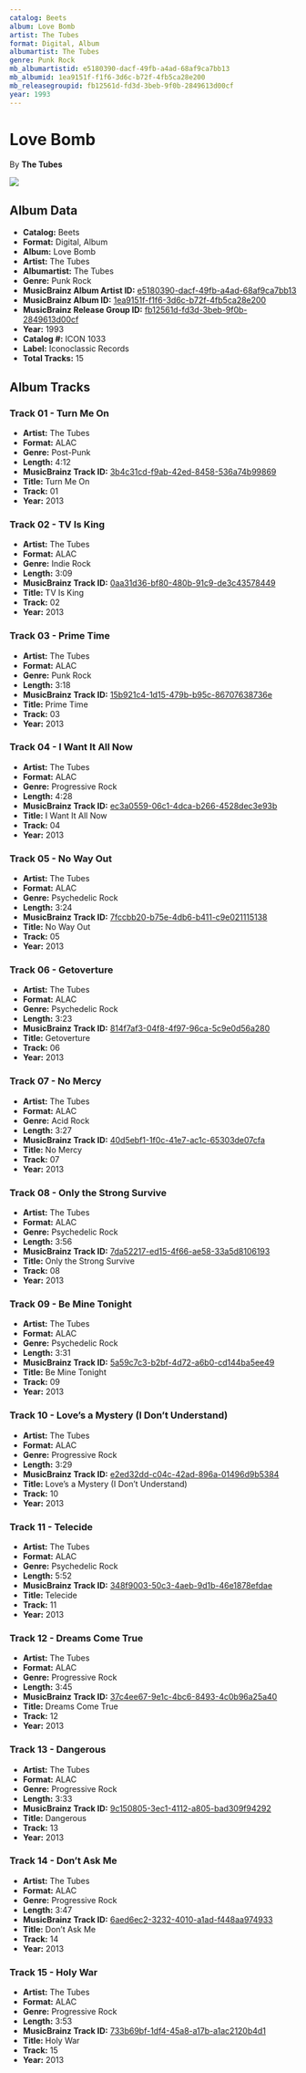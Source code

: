 ```yaml
---
catalog: Beets
album: Love Bomb
artist: The Tubes
format: Digital, Album
albumartist: The Tubes
genre: Punk Rock
mb_albumartistid: e5180390-dacf-49fb-a4ad-68af9ca7bb13
mb_albumid: 1ea9151f-f1f6-3d6c-b72f-4fb5ca28e200
mb_releasegroupid: fb12561d-fd3d-3beb-9f0b-2849613d00cf
year: 1993
---
```


# Love Bomb

By **The Tubes**

![](../../assets/beetscovers/The_Tubes-Love_Bomb.jpg)

## Album Data

- **Catalog:** Beets
- **Format:** Digital, Album
- **Album:** Love Bomb
- **Artist:** The Tubes
- **Albumartist:** The Tubes
- **Genre:** Punk Rock
- **MusicBrainz Album Artist ID:** [e5180390-dacf-49fb-a4ad-68af9ca7bb13](https://musicbrainz.org/artist/e5180390-dacf-49fb-a4ad-68af9ca7bb13)
- **MusicBrainz Album ID:** [1ea9151f-f1f6-3d6c-b72f-4fb5ca28e200](https://musicbrainz.org/release/1ea9151f-f1f6-3d6c-b72f-4fb5ca28e200)
- **MusicBrainz Release Group ID:** [fb12561d-fd3d-3beb-9f0b-2849613d00cf](https://musicbrainz.org/release-group/fb12561d-fd3d-3beb-9f0b-2849613d00cf)
- **Year:** 1993
- **Catalog #:** ICON 1033
- **Label:** Iconoclassic Records
- **Total Tracks:** 15

## Album Tracks

### Track 01 - Turn Me On

- **Artist:** The Tubes
- **Format:** ALAC
- **Genre:** Post-Punk
- **Length:** 4:12
- **MusicBrainz Track ID:** [3b4c31cd-f9ab-42ed-8458-536a74b99869](https://musicbrainz.org/recording/3b4c31cd-f9ab-42ed-8458-536a74b99869)
- **Title:** Turn Me On
- **Track:** 01
- **Year:** 2013

### Track 02 - TV Is King

- **Artist:** The Tubes
- **Format:** ALAC
- **Genre:** Indie Rock
- **Length:** 3:09
- **MusicBrainz Track ID:** [0aa31d36-bf80-480b-91c9-de3c43578449](https://musicbrainz.org/recording/0aa31d36-bf80-480b-91c9-de3c43578449)
- **Title:** TV Is King
- **Track:** 02
- **Year:** 2013

### Track 03 - Prime Time

- **Artist:** The Tubes
- **Format:** ALAC
- **Genre:** Punk Rock
- **Length:** 3:18
- **MusicBrainz Track ID:** [15b921c4-1d15-479b-b95c-86707638736e](https://musicbrainz.org/recording/15b921c4-1d15-479b-b95c-86707638736e)
- **Title:** Prime Time
- **Track:** 03
- **Year:** 2013

### Track 04 - I Want It All Now

- **Artist:** The Tubes
- **Format:** ALAC
- **Genre:** Progressive Rock
- **Length:** 4:28
- **MusicBrainz Track ID:** [ec3a0559-06c1-4dca-b266-4528dec3e93b](https://musicbrainz.org/recording/ec3a0559-06c1-4dca-b266-4528dec3e93b)
- **Title:** I Want It All Now
- **Track:** 04
- **Year:** 2013

### Track 05 - No Way Out

- **Artist:** The Tubes
- **Format:** ALAC
- **Genre:** Psychedelic Rock
- **Length:** 3:24
- **MusicBrainz Track ID:** [7fccbb20-b75e-4db6-b411-c9e021115138](https://musicbrainz.org/recording/7fccbb20-b75e-4db6-b411-c9e021115138)
- **Title:** No Way Out
- **Track:** 05
- **Year:** 2013

### Track 06 - Getoverture

- **Artist:** The Tubes
- **Format:** ALAC
- **Genre:** Psychedelic Rock
- **Length:** 3:23
- **MusicBrainz Track ID:** [814f7af3-04f8-4f97-96ca-5c9e0d56a280](https://musicbrainz.org/recording/814f7af3-04f8-4f97-96ca-5c9e0d56a280)
- **Title:** Getoverture
- **Track:** 06
- **Year:** 2013

### Track 07 - No Mercy

- **Artist:** The Tubes
- **Format:** ALAC
- **Genre:** Acid Rock
- **Length:** 3:27
- **MusicBrainz Track ID:** [40d5ebf1-1f0c-41e7-ac1c-65303de07cfa](https://musicbrainz.org/recording/40d5ebf1-1f0c-41e7-ac1c-65303de07cfa)
- **Title:** No Mercy
- **Track:** 07
- **Year:** 2013

### Track 08 - Only the Strong Survive

- **Artist:** The Tubes
- **Format:** ALAC
- **Genre:** Psychedelic Rock
- **Length:** 3:56
- **MusicBrainz Track ID:** [7da52217-ed15-4f66-ae58-33a5d8106193](https://musicbrainz.org/recording/7da52217-ed15-4f66-ae58-33a5d8106193)
- **Title:** Only the Strong Survive
- **Track:** 08
- **Year:** 2013

### Track 09 - Be Mine Tonight

- **Artist:** The Tubes
- **Format:** ALAC
- **Genre:** Psychedelic Rock
- **Length:** 3:31
- **MusicBrainz Track ID:** [5a59c7c3-b2bf-4d72-a6b0-cd144ba5ee49](https://musicbrainz.org/recording/5a59c7c3-b2bf-4d72-a6b0-cd144ba5ee49)
- **Title:** Be Mine Tonight
- **Track:** 09
- **Year:** 2013

### Track 10 - Love’s a Mystery (I Don’t Understand)

- **Artist:** The Tubes
- **Format:** ALAC
- **Genre:** Progressive Rock
- **Length:** 3:29
- **MusicBrainz Track ID:** [e2ed32dd-c04c-42ad-896a-01496d9b5384](https://musicbrainz.org/recording/e2ed32dd-c04c-42ad-896a-01496d9b5384)
- **Title:** Love’s a Mystery (I Don’t Understand)
- **Track:** 10
- **Year:** 2013

### Track 11 - Telecide

- **Artist:** The Tubes
- **Format:** ALAC
- **Genre:** Psychedelic Rock
- **Length:** 5:52
- **MusicBrainz Track ID:** [348f9003-50c3-4aeb-9d1b-46e1878efdae](https://musicbrainz.org/recording/348f9003-50c3-4aeb-9d1b-46e1878efdae)
- **Title:** Telecide
- **Track:** 11
- **Year:** 2013

### Track 12 - Dreams Come True

- **Artist:** The Tubes
- **Format:** ALAC
- **Genre:** Progressive Rock
- **Length:** 3:45
- **MusicBrainz Track ID:** [37c4ee67-9e1c-4bc6-8493-4c0b96a25a40](https://musicbrainz.org/recording/37c4ee67-9e1c-4bc6-8493-4c0b96a25a40)
- **Title:** Dreams Come True
- **Track:** 12
- **Year:** 2013

### Track 13 - Dangerous

- **Artist:** The Tubes
- **Format:** ALAC
- **Genre:** Progressive Rock
- **Length:** 3:33
- **MusicBrainz Track ID:** [9c150805-3ec1-4112-a805-bad309f94292](https://musicbrainz.org/recording/9c150805-3ec1-4112-a805-bad309f94292)
- **Title:** Dangerous
- **Track:** 13
- **Year:** 2013

### Track 14 - Don’t Ask Me

- **Artist:** The Tubes
- **Format:** ALAC
- **Genre:** Progressive Rock
- **Length:** 3:47
- **MusicBrainz Track ID:** [6aed6ec2-3232-4010-a1ad-f448aa974933](https://musicbrainz.org/recording/6aed6ec2-3232-4010-a1ad-f448aa974933)
- **Title:** Don’t Ask Me
- **Track:** 14
- **Year:** 2013

### Track 15 - Holy War

- **Artist:** The Tubes
- **Format:** ALAC
- **Genre:** Progressive Rock
- **Length:** 3:53
- **MusicBrainz Track ID:** [733b69bf-1df4-45a8-a17b-a1ac2120b4d1](https://musicbrainz.org/recording/733b69bf-1df4-45a8-a17b-a1ac2120b4d1)
- **Title:** Holy War
- **Track:** 15
- **Year:** 2013

